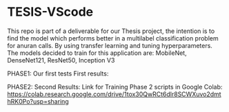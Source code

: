 # TESIS-VScode
This repo is part of a deliverable for our Thesis project, the intention is to find the model which performs better in a multilabel classification problem for anuran calls.
By using transfer learning and tuning hyperparameters.
The models decided to train for this application are: MobileNet, DenseNet121, ResNet50, Inception V3

PHASE1:
Our first tests 
First results:


PHASE2:
Second Results:
Link for Training Phase 2 scripts in Google Colab: https://colab.research.google.com/drive/1tox30QwRCt6dlr8SCWXuvo2dmthRK0Po?usp=sharing

